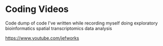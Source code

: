 # Coding Videos

Code dump of code I've written while recording myself doing exploratory bioinformatics spatial transcriptomics data analysis 

https://www.youtube.com/jefworks
